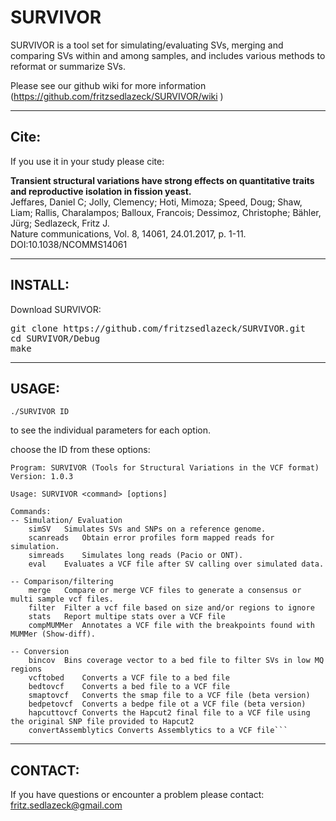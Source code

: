 # SURVIVOR
SURVIVOR is a tool set for simulating/evaluating SVs, merging and comparing SVs within and among samples, and includes various methods to reformat or summarize SVs.

Please see our github wiki for more information (https://github.com/fritzsedlazeck/SURVIVOR/wiki ) 
**************************************
## Cite:

If you use it in your study please cite:

**Transient structural variations have strong effects on quantitative traits and reproductive isolation in fission yeast.**   
Jeffares, Daniel C; Jolly, Clemency; Hoti, Mimoza; Speed, Doug; Shaw, Liam; Rallis, Charalampos; Balloux, Francois; Dessimoz, Christophe; Bähler, Jürg; Sedlazeck, Fritz J.   
Nature communications, Vol. 8, 14061, 24.01.2017, p. 1-11. DOI:10.1038/NCOMMS14061

**************************************

## INSTALL:

Download SURVIVOR:
<pre>
git clone https://github.com/fritzsedlazeck/SURVIVOR.git
cd SURVIVOR/Debug
make
</pre>

**************************************

## USAGE:
```
./SURVIVOR ID
```
to see the individual parameters for each option.

choose the ID from these options:
```
Program: SURVIVOR (Tools for Structural Variations in the VCF format)
Version: 1.0.3

Usage: SURVIVOR <command> [options]

Commands:
-- Simulation/ Evaluation
	simSV	Simulates SVs and SNPs on a reference genome.
	scanreads	Obtain error profiles form mapped reads for simulation.
	simreads	Simulates long reads (Pacio or ONT).
	eval	Evaluates a VCF file after SV calling over simulated data.

-- Comparison/filtering
	merge	Compare or merge VCF files to generate a consensus or multi sample vcf files.
	filter	Filter a vcf file based on size and/or regions to ignore
	stats	Report multipe stats over a VCF file
	compMUMMer	Annotates a VCF file with the breakpoints found with MUMMer (Show-diff).

-- Conversion
	bincov	Bins coverage vector to a bed file to filter SVs in low MQ regions
	vcftobed	Converts a VCF file to a bed file
	bedtovcf	Converts a bed file to a VCF file
	smaptovcf	Converts the smap file to a VCF file (beta version)
	bedpetovcf	Converts a bedpe file ot a VCF file (beta version)
	hapcuttovcf	Converts the Hapcut2 final file to a VCF file using the original SNP file provided to Hapcut2
	convertAssemblytics	Converts Assemblytics to a VCF file```
```
**************************************
## CONTACT:

If you have questions or encounter a problem please contact:
fritz.sedlazeck@gmail.com
